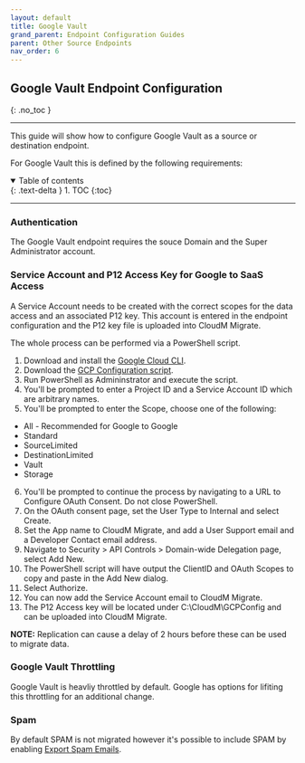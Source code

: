 ```yaml
---
layout: default
title: Google Vault
grand_parent: Endpoint Configuration Guides
parent: Other Source Endpoints
nav_order: 6
---
```


## Google Vault Endpoint Configuration
{: .no_toc }

---

This guide will show how to configure Google Vault as a source or destination endpoint. 

For Google Vault this is defined by the following requirements:

<a name="top"></a>
<details open markdown="block">
  <summary>
    Table of contents
  </summary>
  {: .text-delta }
1. TOC
{:toc}
</details>

---

### Authentication

The Google Vault endpoint requires the souce Domain and the Super Administrator account. 

### Service Account and P12 Access Key for Google to SaaS Access

A Service Account needs to be created with the correct scopes for the data access and an associated P12 key. This account is entered in the endpoint configuration and the P12 key file is uploaded into CloudM Migrate. 

The whole process can be performed via a PowerShell script. 

1. Download and install the <a href="https://cloud.google.com/sdk/docs/install">Google Cloud CLI</a>.
2. Download the <a href="https://bitbucket.org/cloudsols/cloudm-public/src/main/Migrate/PowerShell/GCP_Configuration.ps1">GCP Configuration script<a/>.
3. Run PowerShell as Admininstrator and execute the script. 
4. You'll be prompted to enter a Project ID and a Service Account ID which are arbitrary names. 
5. You'll be prompted to enter the Scope, choose one of the following:
  - All - Recommended for Google to Google
  - Standard
  - SourceLimited
  - DestinationLimited
  - Vault
  - Storage
6. You'll be prompted to continue the process by navigating to a URL to Configure OAuth Consent. Do not close PowerShell. 
7. On the OAuth consent page, set the User Type to Internal and select Create.
8. Set the App name to CloudM Migrate, and add a User Support email and a Developer Contact email address.
9. Navigate to Security > API Controls > Domain-wide Delegation page, select Add New.
10. The PowerShell script will have output the ClientID and OAuth Scopes to copy and paste in the Add New dialog. 
11. Select Authorize. 
12. You can now add the Service Account email to CloudM Migrate. 
13. The P12 Access key will be located under C:\CloudM\GCPConfig and can be uploaded into CloudM Migrate. 

**NOTE:** Replication can cause a delay of 2 hours before these can be used to migrate data. 

### Google Vault Throttling

Google Vault is heavliy throttled by default. Google has options for lifiting this throttling for an additional change. 
  
### Spam
  
By default SPAM is not migrated however it's possible to include SPAM by enabling <a href="https://cloudm-migrate.github.io/documentation/Engineering-Reference/GoogleVaultSourceAO.html#export-spam-emails-">Export Spam Emails</a>.

